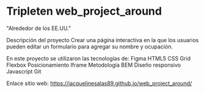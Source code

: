 # Tripleten web_project_around

"Alrededor de los EE.UU."

Descripción del proyecto
Crear una página interactiva en la que los usuarios pueden editar un formulario para agregar su nombre y ocupación.

En este proyecto se utilizaron las tecnologías de:
Figma
HTML5
CSS
Grid
Flexbox
Posicionamiento
Iframe
Metodología BEM
Diseño responsivo
Javascript
Git

Enlace sitio web:
https://jacquelinesalas89.github.io/web_project_around/
